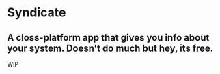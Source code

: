 # Syndicate
## A closs-platform app that gives you info about your system. Doesn't do much but hey, its free.


WIP
